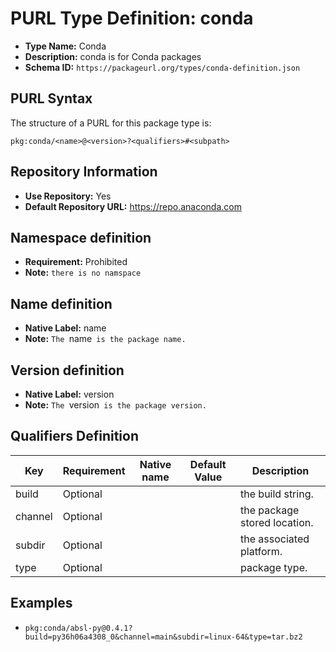 <!--  NOTE: Auto-generated from the JSON PURL type definition.
Do not manually edit this file. Edit the JSON type definition instead. -->

# PURL Type Definition: conda

- **Type Name:** Conda
- **Description:** conda is for Conda packages
- **Schema ID:** `https://packageurl.org/types/conda-definition.json`

## PURL Syntax

The structure of a PURL for this package type is:

    pkg:conda/<name>@<version>?<qualifiers>#<subpath>

## Repository Information

- **Use Repository:** Yes
- **Default Repository URL:** https://repo.anaconda.com

## Namespace definition

- **Requirement:** Prohibited
- **Note:** `there is no namspace`

## Name definition

- **Native Label:** name
- **Note:** `The `name` is the package name.`

## Version definition

- **Native Label:** version
- **Note:** `The `version` is the package version.`

## Qualifiers Definition

| Key  | Requirement | Native name | Default Value | Description |
|------|-------------|-------------|---------------|-------------|
| build | Optional |  |  | the build string. |
| channel | Optional |  |  | the package stored location. |
| subdir | Optional |  |  | the associated platform. |
| type | Optional |  |  | package type. |

## Examples

- `pkg:conda/absl-py@0.4.1?build=py36h06a4308_0&channel=main&subdir=linux-64&type=tar.bz2`
